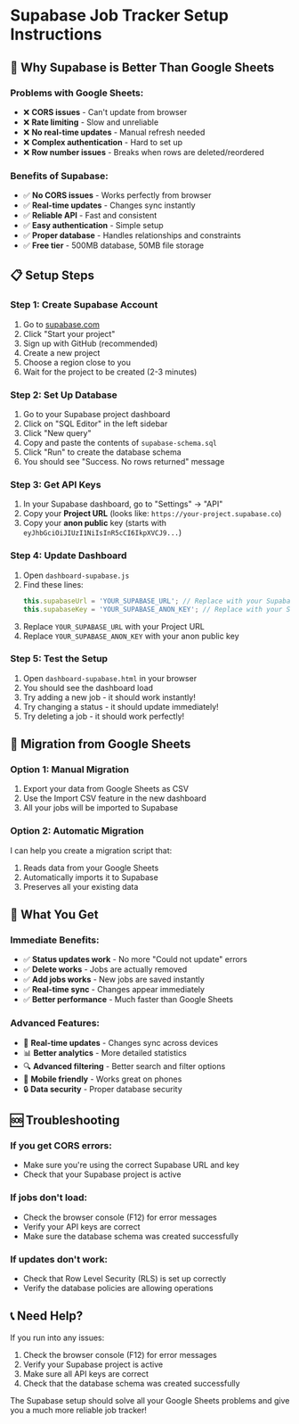 # Supabase Job Tracker Setup Instructions

## 🚀 Why Supabase is Better Than Google Sheets

### **Problems with Google Sheets:**
- ❌ **CORS issues** - Can't update from browser
- ❌ **Rate limiting** - Slow and unreliable
- ❌ **No real-time updates** - Manual refresh needed
- ❌ **Complex authentication** - Hard to set up
- ❌ **Row number issues** - Breaks when rows are deleted/reordered

### **Benefits of Supabase:**
- ✅ **No CORS issues** - Works perfectly from browser
- ✅ **Real-time updates** - Changes sync instantly
- ✅ **Reliable API** - Fast and consistent
- ✅ **Easy authentication** - Simple setup
- ✅ **Proper database** - Handles relationships and constraints
- ✅ **Free tier** - 500MB database, 50MB file storage

## 📋 Setup Steps

### **Step 1: Create Supabase Account**
1. Go to [supabase.com](https://supabase.com)
2. Click "Start your project"
3. Sign up with GitHub (recommended)
4. Create a new project
5. Choose a region close to you
6. Wait for the project to be created (2-3 minutes)

### **Step 2: Set Up Database**
1. Go to your Supabase project dashboard
2. Click on "SQL Editor" in the left sidebar
3. Click "New query"
4. Copy and paste the contents of `supabase-schema.sql`
5. Click "Run" to create the database schema
6. You should see "Success. No rows returned" message

### **Step 3: Get API Keys**
1. In your Supabase dashboard, go to "Settings" → "API"
2. Copy your **Project URL** (looks like: `https://your-project.supabase.co`)
3. Copy your **anon public** key (starts with `eyJhbGciOiJIUzI1NiIsInR5cCI6IkpXVCJ9...`)

### **Step 4: Update Dashboard**
1. Open `dashboard-supabase.js`
2. Find these lines:
   ```javascript
   this.supabaseUrl = 'YOUR_SUPABASE_URL'; // Replace with your Supabase URL
   this.supabaseKey = 'YOUR_SUPABASE_ANON_KEY'; // Replace with your Supabase anon key
   ```
3. Replace `YOUR_SUPABASE_URL` with your Project URL
4. Replace `YOUR_SUPABASE_ANON_KEY` with your anon public key

### **Step 5: Test the Setup**
1. Open `dashboard-supabase.html` in your browser
2. You should see the dashboard load
3. Try adding a new job - it should work instantly!
4. Try changing a status - it should update immediately!
5. Try deleting a job - it should work perfectly!

## 🔄 Migration from Google Sheets

### **Option 1: Manual Migration**
1. Export your data from Google Sheets as CSV
2. Use the Import CSV feature in the new dashboard
3. All your jobs will be imported to Supabase

### **Option 2: Automatic Migration**
I can help you create a migration script that:
1. Reads data from your Google Sheets
2. Automatically imports it to Supabase
3. Preserves all your existing data

## 🎯 What You Get

### **Immediate Benefits:**
- ✅ **Status updates work** - No more "Could not update" errors
- ✅ **Delete works** - Jobs are actually removed
- ✅ **Add jobs works** - New jobs are saved instantly
- ✅ **Real-time sync** - Changes appear immediately
- ✅ **Better performance** - Much faster than Google Sheets

### **Advanced Features:**
- 🔄 **Real-time updates** - Changes sync across devices
- 📊 **Better analytics** - More detailed statistics
- 🔍 **Advanced filtering** - Better search and filter options
- 📱 **Mobile friendly** - Works great on phones
- 🔒 **Data security** - Proper database security

## 🆘 Troubleshooting

### **If you get CORS errors:**
- Make sure you're using the correct Supabase URL and key
- Check that your Supabase project is active

### **If jobs don't load:**
- Check the browser console (F12) for error messages
- Verify your API keys are correct
- Make sure the database schema was created successfully

### **If updates don't work:**
- Check that Row Level Security (RLS) is set up correctly
- Verify the database policies are allowing operations

## 📞 Need Help?

If you run into any issues:
1. Check the browser console (F12) for error messages
2. Verify your Supabase project is active
3. Make sure all API keys are correct
4. Check that the database schema was created successfully

The Supabase setup should solve all your Google Sheets problems and give you a much more reliable job tracker!
